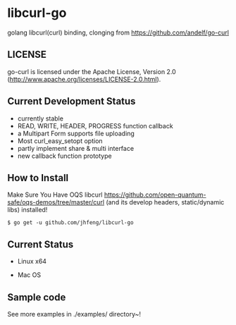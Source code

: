 libcurl-go
=======

golang libcurl(curl) binding, clonging from https://github.com/andelf/go-curl


LICENSE
-------

go-curl is licensed under the Apache License, Version 2.0 (http://www.apache.org/licenses/LICENSE-2.0.html).

Current Development Status
--------------------------

 * currently stable
 * READ, WRITE, HEADER, PROGRESS function callback
 * a Multipart Form supports file uploading
 * Most curl_easy_setopt option
 * partly implement share & multi interface
 * new callback function prototype

How to Install
--------------

Make Sure You Have OQS libcurl https://github.com/open-quantum-safe/oqs-demos/tree/master/curl (and its develop headers, static/dynamic libs) installed!


    $ go get -u github.com/jhfeng/libcurl-go

Current Status
--------------

 * Linux x64
   
 * Mac OS
 
 
 Sample code
--------------
 See more examples in ./examples/ directory~!
   
